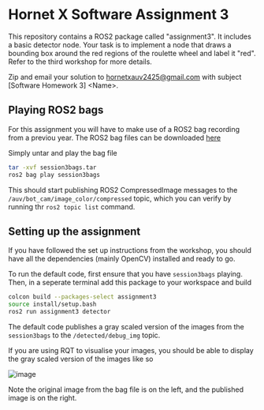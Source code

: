 # Hornet X Software Assignment 3

This repository contains a ROS2 package called "assignment3". It includes a basic detector node.
Your task is to implement a node that draws a bounding box around the red regions of the roulette wheel and label it "red".
Refer to the third workshop for more details.

Zip and email your solution to hornetxauv2425@gmail.com with subject [Software Homework 3] \<Name\>.

## Playing ROS2 bags

For this assignment you will have to make use of a ROS2 bag recording from a previou year.
The ROS2 bag files can be downloaded [here](https://drive.google.com/file/d/1L2Q0CZNCxA--sK7Znj0MpWLe7PkKXeO2/view?usp=drive_link)

Simply untar and play the bag file

```bash
tar -xvf session3bags.tar
ros2 bag play session3bags
```

This should start publishing ROS2 CompressedImage messages to the `/auv/bot_cam/image_color/compressed` topic,
which you can verify by running thr `ros2 topic list` command.

## Setting up the assignment

If you have followed the set up instructions from the workshop,
you should have all the dependencies (mainly OpenCV) installed and ready to go.

To run the default code, first ensure that you have `session3bags` playing.
Then, in a seperate terminal add this package to your workspace and build

```bash
colcon build --packages-select assignment3
source install/setup.bash
ros2 run assignment3 detector
```

The default code publishes a gray scaled version of the images from the `session3bags` to the `/detected/debug_img` topic.

If you are using RQT to visualise your images,
you should be able to display the gray scaled version of the images like so

![image](https://github.com/hornetnine/assignment3/assets/143057023/1d3555c7-bae0-49b2-addb-bc664ef30c7a)

Note the original image from the bag file is on the left, and the published image is on the right.
